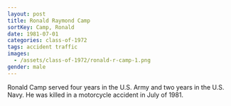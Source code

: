 ```yaml
---
layout: post
title: Ronald Raymond Camp
sortKey: Camp, Ronald
date: 1981-07-01
categories: class-of-1972
tags: accident traffic
images:
  - /assets/class-of-1972/ronald-r-camp-1.png
gender: male
---
```

Ronald Camp served four years in the U.S. Army and two years in the U.S. Navy. He was killed in a motorcycle accident in July of 1981.
